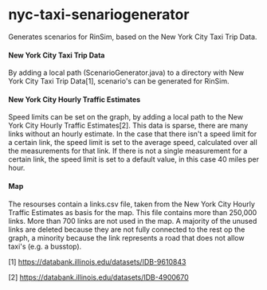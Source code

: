 # nyc-taxi-senariogenerator
Generates scenarios for RinSim, based on the New York City Taxi Trip Data.


#### New York City Taxi Trip Data
By adding a local path (ScenarioGenerator.java) to a directory with New York City Taxi Trip Data[1], scenario's can be generated for RinSim. 

#### New York City Hourly Traffic Estimates
Speed limits can be set on the graph, by adding a local path to the New York City Hourly Traffic Estimates[2].
This data is sparse, there are many links without an hourly estimate. In the case that there isn't a speed limit for a certain link, the speed limit is set to the average speed, calculated over all the measurements for that link. If there is not a single measurement for a certain link, the speed limit is set to a default value, in this case 40 miles per hour.

#### Map
The resourses contain a links.csv file, taken from the New York City Hourly Traffic Estimates as basis for the map. This file contains more than 250,000 links. More than 700 links are not used in the map. A majority of the unused links are deleted because they are not fully connected to the rest op the graph, a minority because the link represents a road that does not allow taxi's (e.g. a busstop).




[1] https://databank.illinois.edu/datasets/IDB-9610843

[2] https://databank.illinois.edu/datasets/IDB-4900670





